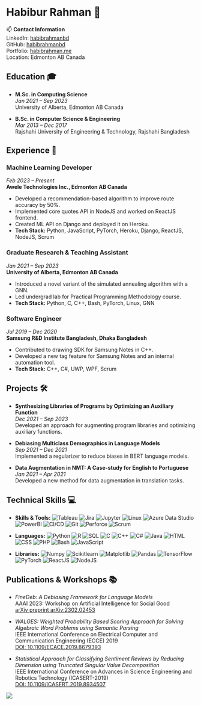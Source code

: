 # Habibur Rahman 🌟

📫 **Contact Information**  
LinkedIn: [habibrahmanbd](https://linkedin.com/in/habibrahmanbd)  
GitHub: [habibrahmanbd](https://github.com/habibrahmanbd)  
Portfolio: [habibrahman.me](https://habibrahman.me)  
Location: Edmonton AB Canada

## Education 🎓

- **M.Sc. in Computing Science**  
  _Jan 2021 – Sep 2023_  
  University of Alberta, Edmonton AB Canada

- **B.Sc. in Computer Science & Engineering**  
  _Mar 2013 – Dec 2017_  
  Rajshahi University of Engineering & Technology, Rajshahi Bangladesh

## Experience 💼

### Machine Learning Developer  
_Feb 2023 – Present_  
**Awele Technologies Inc., Edmonton AB Canada**
- Developed a recommendation-based algorithm to improve route accuracy by 50%.
- Implemented core quotes API in NodeJS and worked on ReactJS frontend.
- Created ML API on Django and deployed it on Heroku.
- **Tech Stack:** Python, JavaScript, PyTorch, Heroku, Django, ReactJS, NodeJS, Scrum

### Graduate Research & Teaching Assistant  
_Jan 2021 – Sep 2023_  
**University of Alberta, Edmonton AB Canada**
- Introduced a novel variant of the simulated annealing algorithm with a GNN.
- Led undergrad lab for Practical Programming Methodology course.
- **Tech Stack:** Python, C, C++, Bash, PyTorch, Linux, GNN

### Software Engineer  
_Jul 2019 – Dec 2020_  
**Samsung R&D Institute Bangladesh, Dhaka Bangladesh**
- Contributed to drawing SDK for Samsung Notes in C++.
- Developed a new tag feature for Samsung Notes and an internal automation tool.
- **Tech Stack:** C++, C#, UWP, WPF, Scrum

## Projects 🛠️

- **Synthesizing Libraries of Programs by Optimizing an Auxiliary Function**  
  _Dec 2021 – Sep 2023_  
  Developed an approach for augmenting program libraries and optimizing auxiliary functions.

- **Debiasing Multiclass Demographics in Language Models**  
  _Sep 2021 – Dec 2021_  
  Implemented a regularizer to reduce biases in BERT language models.

- **Data Augmentation in NMT: A Case-study for English to Portuguese**  
  _Jan 2021 – Apr 2021_  
  Developed a new method for data augmentation in translation tasks.

## Technical Skills 💻

- **Skills & Tools:**
   ![Tableau](https://img.shields.io/badge/-Tableau-E97627?style=flat-square&logo=Tableau)
   ![Jira](https://img.shields.io/badge/-Jira-0052CC?style=flat-square&logo=Jira)
   ![Jupyter](https://img.shields.io/badge/-Jupyter-F37626?style=flat-square&logo=Jupyter)
   ![Linux](https://img.shields.io/badge/-Linux-FCC624?style=flat-square&logo=Linux)
   ![Azure Data Studio](https://img.shields.io/badge/-AzureDataStudio-0078D4?style=flat-square&logo=MicrosoftAzure)
   ![PowerBI](https://img.shields.io/badge/-PowerBI-F2C811?style=flat-square&logo=Power-BI)
   ![CI/CD](https://img.shields.io/badge/-CI%2FCD-2088FF?style=flat-square&logo=CircleCI)
   ![Git](https://img.shields.io/badge/-Git-F05032?style=flat-square&logo=Git)
   ![Perforce](https://img.shields.io/badge/-Perforce-404040?style=flat-square&logo=Perforce)
   ![Scrum](https://img.shields.io/badge/-Scrum-6DB33F?style=flat-square&logo=Scrum)

- **Languages:**
   ![Python](https://img.shields.io/badge/-Python-3776AB?style=flat-square&logo=Python) ![R](https://img.shields.io/badge/-R-276DC3?style=flat-square&logo=R)
   ![SQL](https://img.shields.io/badge/-SQL-4479A1?style=flat-square&logo=MySQL)
   ![C](https://img.shields.io/badge/-C-A8B9CC?style=flat-square&logo=C)
   ![C++](https://img.shields.io/badge/-C++-00599C?style=flat-square&logo=C%2B%2B)
   ![C#](https://img.shields.io/badge/-C%23-239120?style=flat-square&logo=C-Sharp)
   ![Java](https://img.shields.io/badge/-Java-007396?style=flat-square&logo=Java)
   ![HTML](https://img.shields.io/badge/-HTML-E34F26?style=flat-square&logo=HTML5)
   ![CSS](https://img.shields.io/badge/-CSS-1572B6?style=flat-square&logo=CSS3)
   ![PHP](https://img.shields.io/badge/-PHP-777BB4?style=flat-square&logo=PHP)
   ![Bash](https://img.shields.io/badge/-Bash-4EAA25?style=flat-square&logo=GNU-Bash)
   ![JavaScript](https://img.shields.io/badge/-JavaScript-F7DF1E?style=flat-square&logo=JavaScript)
- **Libraries:**
   ![Numpy](https://img.shields.io/badge/-Numpy-013243?style=flat-square&logo=Numpy)
   ![Scikitlearn](https://img.shields.io/badge/-Scikitlearn-F7931E?style=flat-square&logo=Scikit-Learn)
   ![Matplotlib](https://img.shields.io/badge/-Matplotlib-267F99?style=flat-square&logo=Python)
   ![Pandas](https://img.shields.io/badge/-Pandas-150458?style=flat-square&logo=Pandas)
   ![TensorFlow](https://img.shields.io/badge/-TensorFlow-FF6F00?style=flat-square&logo=TensorFlow)
   ![PyTorch](https://img.shields.io/badge/-PyTorch-EE4C2C?style=flat-square&logo=PyTorch)
   ![ReactJS](https://img.shields.io/badge/-ReactJS-61DAFB?style=flat-square&logo=React)
   ![NodeJS](https://img.shields.io/badge/-NodeJS-339933?style=flat-square&logo=Node.js)

## Publications & Workshops 📚

- _FineDeb: A Debiasing Framework for Language Models_  
  AAAI 2023: Workshop on Artificial Intelligence for Social Good  
  [arXiv preprint arXiv:2302.02453](https://arxiv.org/abs/2302.02453)

- _WALGES: Weighted Probability Based Scoring Approach for Solving Algebraic Word Problems using Semantic Parsing_  
  IEEE International Conference on Electrical Computer and Communication Engineering (ECCE) 2019  
  [DOI: 10.1109/ECACE.2019.8679393](https://doi.org/10.1109/ECACE.2019.8679393)

- _Statistical Approach for Classifying Sentiment Reviews by Reducing Dimension using Truncated Singular Value Decomposition_  
  IEEE International Conference on Advances in Science Engineering and Robotics Technology (ICASERT-2019)  
  [DOI: 10.1109/ICASERT.2019.8934507](https://doi.org/10.1109/ICASERT.2019.8934507)



![](https://komarev.com/ghpvc/?username=habibrahmanbd&style=flat-square)
